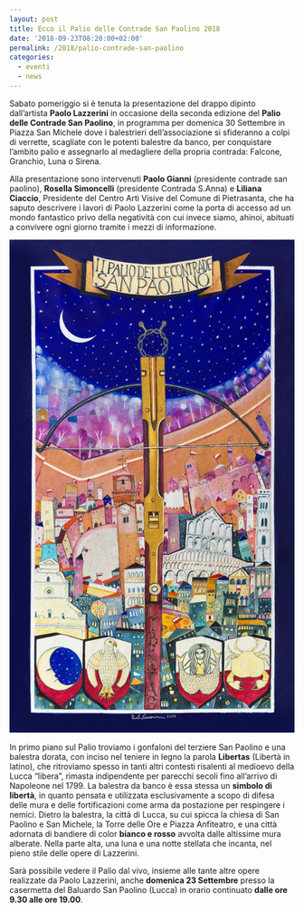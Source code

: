 ```yaml
---
layout: post
title: Ecco il Palio delle Contrade San Paolino 2018
date: '2018-09-23T08:20:00+02:00'
permalink: /2018/palio-contrade-san-paolino
categories:
  - eventi
  - news
---
```


Sabato pomeriggio si è tenuta la presentazione del drappo dipinto dall’artista
**Paolo Lazzerini** in occasione della seconda edizione del **Palio delle
Contrade San Paolino**, in programma per domenica 30 Settembre in Piazza San
Michele dove i balestrieri dell’associazione si sfideranno a colpi di verrette,
scagliate con le potenti balestre da banco, per conquistare l’ambito palio e
assegnarlo al medagliere della propria contrada: Falcone, Granchio, Luna o
Sirena.

<!-- more -->

Alla presentazione sono intervenuti **Paolo Gianni** (presidente contrade san
paolino), **Rosella Simoncelli** (presidente Contrada S.Anna) e **Liliana
Ciaccio**, Presidente del Centro Arti Visive del Comune di Pietrasanta, che ha
saputo descrivere i lavori di Paolo Lazzerini come la porta di accesso ad un
mondo fantastico privo della negatività con cui invece siamo, ahinoi, abituati a
convivere ogni giorno tramite i mezzi di informazione.

![palio delle contrade san paolino 2018](/assets/images/2018/palio-contrade/palio_contrade.jpg)

In primo piano sul Palio troviamo i gonfaloni del terziere San Paolino e una
balestra dorata, con inciso nel teniere in legno la parola **Libertas** (Libertà
in latino), che ritroviamo spesso in tanti altri contesti risalenti al medioevo
della Lucca “libera”, rimasta indipendente per parecchi secoli fino all’arrivo
di Napoleone nel 1799. La balestra da banco è essa stessa un **simbolo di
libertà**, in quanto pensata e utilizzata esclusivamente a scopo di difesa delle
mura e delle fortificazioni come arma da postazione per respingere i nemici.
Dietro la balestra, la città di Lucca, su cui spicca la chiesa di San Paolino e
San Michele, la Torre delle Ore e Piazza Anfiteatro, e una città adornata di
bandiere di color **bianco e rosso** avvolta dalle altissime mura alberate.
Nella parte alta, una luna e una notte stellata che incanta, nel pieno stile
delle opere di Lazzerini.

Sarà possibile vedere il Palio dal vivo, insieme alle tante altre opere
realizzate da Paolo Lazzerini, anche **domenica 23 Settembre** presso la casermetta
del Baluardo San Paolino (Lucca) in orario continuato **dalle ore 9.30 alle ore
19.00**.
